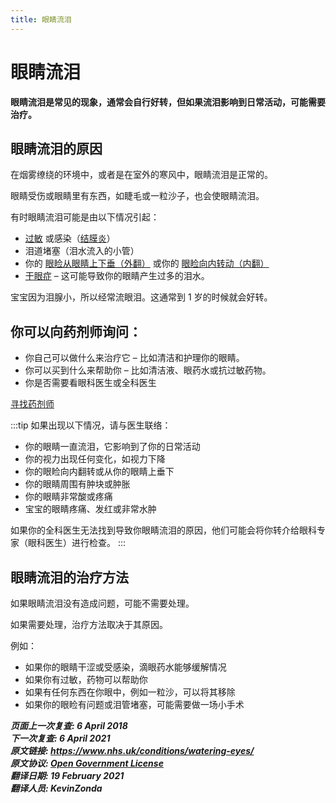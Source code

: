 ```yaml
---
title: 眼睛流泪
---
```


<!-- watering-eyes -->

# 眼睛流泪

**眼睛流泪是常见的现象，通常会自行好转，但如果流泪影响到日常活动，可能需要治疗。**



## 眼睛流泪的原因

在烟雾缭绕的环境中，或者是在室外的寒风中，眼睛流泪是正常的。

眼睛受伤或眼睛里有东西，如睫毛或一粒沙子，也会使眼睛流泪。

有时眼睛流泪可能是由以下情况引起：

- [过敏](allergies.md) 或感染（[结膜炎](conjunctivitis.md)）
- 泪道堵塞（泪水流入的小管）
- 你的 [眼睑从眼睛上下垂（外翻）](ectropion.md) 或你的 [眼睑向内转动（内翻）](eyelid-problems.md)
  <!-- FIXME: 潜在的翻译错误，原文 your [eyelid drooping away from the eye (ectropion)](ectropion.md) or [your eyelid turning inwards (entropion)](eyelid-problems.md) -->
- [干眼症](dry-eyes.md) – 这可能导致你的眼睛产生过多的泪水。

宝宝因为泪腺小，所以经常流眼泪。这通常到 1 岁的时候就会好转。



## 你可以向药剂师询问：

- 你自己可以做什么来治疗它 – 比如清洁和护理你的眼睛。
- 你可以买到什么来帮助你 – 比如清洁液、眼药水或抗过敏药物。
- 你是否需要看眼科医生或全科医生

<!-- FIXME: 潜在的区域性内容 -->

[寻找药剂师](https://beta.nhs.uk/find-a-pharmacy/)

:::tip 如果出现以下情况，请与医生联络：

- 你的眼睛一直流泪，它影响到了你的日常活动
- 你的视力出现任何变化，如视力下降
- 你的眼睑向内翻转或从你的眼睛上垂下
- 你的眼睛周围有肿块或肿胀
- 你的眼睛非常酸或疼痛
- 宝宝的眼睛疼痛、发红或非常水肿

如果你的全科医生无法找到导致你眼睛流泪的原因，他们可能会将你转介给眼科专家（眼科医生）进行检查。
:::



## 眼睛流泪的治疗方法

如果眼睛流泪没有造成问题，可能不需要处理。

如果需要处理，治疗方法取决于其原因。

例如：

- 如果你的眼睛干涩或受感染，滴眼药水能够缓解情况
- 如果你有过敏，药物可以帮助你
- 如果有任何东西在你眼中，例如一粒沙，可以将其移除
- 如果你的眼睑有问题或泪管堵塞，可能需要做一场小手术

**_页面上一次复查: 6 April 2018  
下一次复查: 6 April 2021  
原文链接: <https://www.nhs.uk/conditions/watering-eyes/>  
原文协议: [Open Government License](http://www.nationalarchives.gov.uk/doc/open-government-licence/version/3/)  
翻译日期: 19 February 2021  
翻译人员: KevinZonda_**
